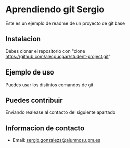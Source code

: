 # Aprendiendo git Sergio
Este es un ejemplo de readme de un proyecto de git base

## Instalacion

Debes clonar el repositorio con "clone https://github.com/alecpucgar/student-project.git"

## Ejemplo de uso

Puedes usar los distintos comandos de git

## Puedes contribuir

Enviando realease al contacto del siguiente apartado

## Informacion de contacto

- Email: sergio.gonzalezs@alumnos.upm.es

